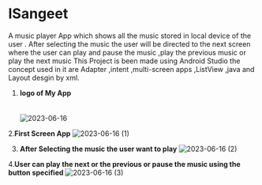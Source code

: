# ISangeet
A music player App which shows all the music stored in local device of the user . After selecting the music the user will be directed to the next screen where the user can play and pause the music ,play the previous music or play the next music 
This Project is been made using Android Studio the concept used in it are Adapter ,intent ,multi-screen apps ,ListView ,java and Layout desgin by xml.
<br>
1. <b>logo of My App</b>
<br><br><br>
![2023-06-16](https://github.com/Sparsh225/ISangeet/assets/92641998/f6e1c7a9-a323-4da5-bfaa-04a89d32a15c)

2.<b>First Screen App</b>
![2023-06-16 (1)](https://github.com/Sparsh225/ISangeet/assets/92641998/7af9295f-3a0e-42e6-ba0d-3246ef3b26ef)

3. <b>After Selecting the music the user want to play</b>
![2023-06-16 (2)](https://github.com/Sparsh225/ISangeet/assets/92641998/31ce9b38-f9ef-4588-9d2e-5af3630c2ef7)

4.<b>User can play the next or the previous or pause the music using the button specified </b>
![2023-06-16 (3)](https://github.com/Sparsh225/ISangeet/assets/92641998/da3b72ee-9e7c-4cbc-bd94-966e9694b0a4)
